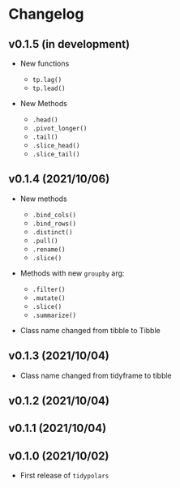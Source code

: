 # Changelog

## v0.1.5 (in development)
* New functions
  + `tp.lag()`
  + `tp.lead()`

* New Methods
  + `.head()`
  + `.pivot_longer()`
  + `.tail()`
  + `.slice_head()`
  + `.slice_tail()`

## v0.1.4 (2021/10/06)
* New methods
  + `.bind_cols()`
  + `.bind_rows()`
  + `.distinct()`
  + `.pull()`
  + `.rename()`
  + `.slice()`

* Methods with new `groupby` arg:
  + `.filter()`
  + `.mutate()`
  + `.slice()`
  + `.summarize()`

* Class name changed from tibble to Tibble

## v0.1.3 (2021/10/04)

* Class name changed from tidyframe to tibble

## v0.1.2 (2021/10/04)

## v0.1.1 (2021/10/04)

## v0.1.0 (2021/10/02)

* First release of `tidypolars`